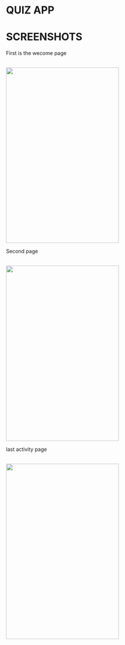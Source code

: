 # QUIZ APP
# SCREENSHOTS
<p>First is the wecome page</p>
<br>
<img src="https://github.com/user-attachments/assets/a08dbc45-b190-4cfb-a4e9-d534348888f5" width="310" height="480"  />
<br>
<p>Second page</p>
<br>

<img src="https://github.com/user-attachments/assets/20d1e5d5-2cab-47ae-bee5-5308470f50b6" width="310" height="480"/>
<br>
<p>last activity page</p>
<br>

<img src="https://github.com/user-attachments/assets/0e4c0753-d78d-4fc1-b5d9-2442055bce02" width="310" height="480"/>
